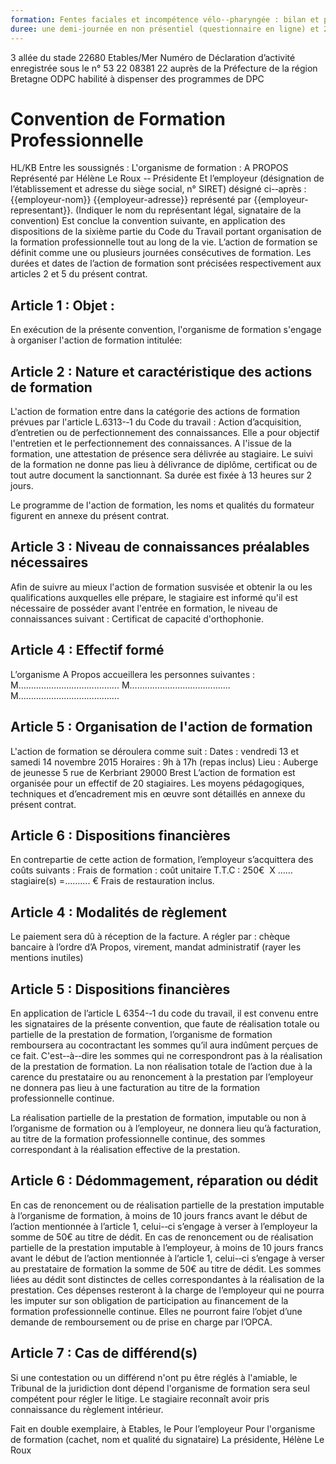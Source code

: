 ```yaml
---
formation: Fentes faciales et incompétence vélo-­‐pharyngée : bilan et prise en charge du nourrisson à l'adulte
duree: une demi­‐journée en non présentiel (questionnaire en ligne) et 2 jours en présentiel avec le formateur 
---
```

3 allée du stade 22680 Etables/Mer 
Numéro de Déclaration d’activité enregistrée sous le n° 53 22 08381 22 
auprès de la Préfecture de la région Bretagne 
ODPC habilité à dispenser des programmes de DPC 

# Convention de Formation Professionnelle

HL/KB 
Entre les soussignés : 
L'organisme de formation : A PROPOS 
Représenté par Hélène Le Roux -­‐ Présidente 
Et l’employeur (désignation de l’établissement et adresse du siège social, n° SIRET) désigné ci-­‐après : 
{{employeur-nom}} {{employeur-adresse}} 
représenté par {{employeur-representant}}. (Indiquer le nom du représentant légal, signataire de la convention) 
Est conclue la convention suivante, en application des dispositions de la sixième partie du Code du Travail portant organisation de la formation professionnelle tout au long de la vie. 
L’action de formation se définit comme une ou plusieurs journées consécutives de formation. Les durées et dates de l’action de formation sont précisées respectivement aux articles 2 et 5 du présent contrat. 

## Article 1 : Objet :

En exécution de la présente convention, l'organisme de formation s'engage à organiser l'action de 
formation intitulée:  

## Article 2 : Nature et caractéristique des actions de formation

L'action de formation entre dans la catégorie des actions de formation prévues par l'article L.6313-­‐1 du Code 
du travail : Action d’acquisition, d’entretien ou de perfectionnement des connaissances. 
Elle a pour objectif l'entretien et le perfectionnement des connaissances. 
A l'issue de la formation, une attestation de présence sera délivrée au stagiaire. 
Le suivi de la formation ne donne pas lieu à délivrance de diplôme, certificat ou de tout autre document la 
sanctionnant. 
Sa durée est fixée à 13 heures sur 2 jours. 

Le programme de l'action de formation, les noms et qualités du formateur figurent en annexe du présent 
contrat. 

## Article 3 : Niveau de connaissances préalables nécessaires

Afin de suivre au mieux l'action de formation susvisée et obtenir la ou les qualifications auxquelles elle prépare, 
le stagiaire est informé qu'il est nécessaire de posséder avant l'entrée en formation, le niveau de 
connaissances suivant : Certificat de capacité d'orthophonie.

## Article 4 : Effectif formé

L’organisme A Propos accueillera les personnes suivantes : 
M…………………………………. 
M…………………………………. 
M…………………………………. 

## Article 5 : Organisation de l'action de formation

L'action de formation se déroulera comme suit : 
Dates : vendredi 13 et samedi 14 novembre 2015 
Horaires : 9h à 17h (repas inclus) 
Lieu : Auberge de jeunesse 5 rue de Kerbriant 29000 Brest 
L’action de formation est organisée pour un effectif de 20 stagiaires. 
Les moyens pédagogiques, techniques et d’encadrement mis en œuvre sont détaillés en annexe du présent 
contrat. 

## Article 6 : Dispositions financières

En contrepartie de cette action de formation, l’employeur s’acquittera des coûts suivants : 
Frais de formation : coût unitaire T.T.C : 250€  X ……stagiaire(s) =………. € 
Frais de restauration inclus. 

## Article 4 : Modalités de règlement

Le paiement sera dû à réception de la facture. 
A régler par : chèque bancaire à l’ordre d’A Propos, virement, mandat administratif 
(rayer les mentions inutiles) 

## Article 5 : Dispositions financières

En application de l’article L 6354-­‐1 du code du travail, il est convenu entre les signataires de la présente 
convention, que faute de réalisation totale ou partielle de la prestation de formation, l’organisme de formation 
remboursera au cocontractant les sommes qu’il aura indûment perçues de ce fait. C'est-­‐à-­‐dire les sommes qui 
ne correspondront pas à la réalisation de la prestation de formation. 
La non réalisation totale de l’action due à la carence du prestataire ou au renoncement à la prestation par 
l’employeur ne donnera pas lieu à une facturation au titre de la formation professionnelle continue. 

La réalisation partielle de la prestation de formation, imputable ou non à l’organisme de formation ou à 
l’employeur, ne donnera lieu qu’à facturation, au titre de la formation professionnelle continue, des sommes 
correspondant à la réalisation effective de la prestation.
 
## Article 6 : Dédommagement, réparation ou dédit

En cas de renoncement ou de réalisation partielle de la prestation imputable à l’organisme de formation, à 
moins de 10 jours francs avant le début de l’action mentionnée à l’article 1, celui-­‐ci s’engage à verser à 
l’employeur la somme de 50€ au titre de dédit. 
En cas de renoncement ou de réalisation partielle de la prestation imputable à l’employeur, à moins de 10 jours 
francs avant le début de l’action mentionnée à l’article 1, celui-­‐ci s’engage à verser au prestataire de formation 
la somme de 50€ au titre de dédit. 
Les sommes liées au dédit sont distinctes de celles correspondantes à la réalisation de la prestation. 
Ces dépenses resteront à la charge de l’employeur qui ne pourra les imputer sur son obligation de participation 
au financement de la formation professionnelle continue. Elles ne pourront faire l’objet d’une demande de 
remboursement ou de prise en charge par l’OPCA. 

## Article 7 : Cas de différend(s)

Si une contestation ou un différend n'ont pu être réglés à l'amiable, le Tribunal de la juridiction dont dépend 
l'organisme de formation sera seul compétent pour régler le litige. 
Le stagiaire reconnaît avoir pris connaissance du règlement intérieur. 

Fait en double exemplaire, à Etables, le 
Pour l’employeur  Pour l'organisme de formation 
(cachet, nom et qualité du signataire) La présidente, Hélène Le Roux